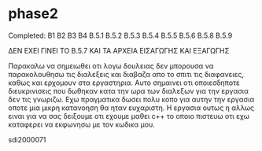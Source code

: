# phase2
Completed:
B1
B2
B3
B4
B.5.1
B.5.2
B.5.3
B.5.4
B.5.5
B.5.6
B.5.8
B.5.9

ΔΕΝ ΕΧΕΙ ΓΙΝΕΙ ΤΟ Β.5.7 ΚΑΙ ΤΑ ΑΡΧΕΙΑ ΕΙΣΑΓΩΓΗΣ ΚΑΙ ΕΞΑΓΩΓΗΣ

Παρακαλω να σημειωθει οτι λογω δουλειας δεν μπορουσα να παρακολουθησω τις διαλεξεις και διαβαζα απο το σπιτι τις διαφανειες, καθως και ερχομουν στα εργαστηρια. Αυτο σημαινει οτι οποιεσδηποτε διευκρινισεις που δωθηκαν κατα την ωρα των διαλεξων για την εργασια δεν τις γνωριζω. Εχω πραγματικα δωσει πολυ κοπο για αυτην την εργασια οποτε μια μικρη κατανοηση θα ηταν ευχαριστη. Η εργασια ουτως η αλλως ειναι για να σας δειξουμε οτι εχουμε μαθει c++ το οποιο πιστευω οτι εχω καταφερει να εκφωνησω με τον κωδικα μου.

sdi2000071